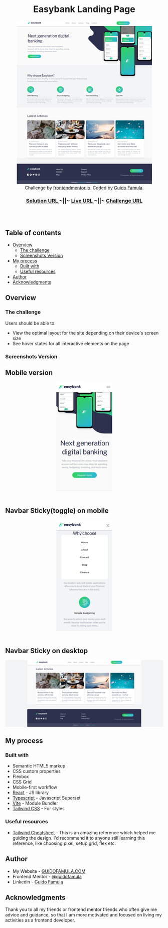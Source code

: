 <h1 align="center">Easybank Landing Page</h1>
<div align='center'>
<img src="./src/assets/screenshots/easybank-landing-page-desktop.png" ></img>
</div>

<div align="center">
   Challenge by  <a href="https://www.frontendmentor.io?ref=challenge" target="_blank">frontendmentor.io</a>. Coded by <a href="https://guidofamula.com">Guido Famula</a>.
</div>

<div align="center">
  <h3>
    <a href="https://www.frontendmentor.io/solutions/order-summary-component-oThH3-g4cJ" target='_blank' color="white">
      Solution URL
    </a>
  <span> ~||~ </span>    <a target='_blank' href="https://guidofamula.github.io/easybank-landing-page-frontendmentor">
      Live URL
    </a>
  <span> ~||~ </span>    <a target='_blank' href="https://www.frontendmentor.io/challenges/easybank-landing-page-WaUhkoDN">
      Challenge URL
    </a>
  </h3>
</div>

<br/>
<br/>

## Table of contents

- [Overview](#overview)
  - [The challenge](#the-challenge)
  - [Screenshots Version](#screenshots-version)
- [My process](#my-process)
  - [Built with](#built-with)
  - [Useful resources](#useful-resources)
- [Author](#author)
- [Acknowledgments](#acknowledgments)

## Overview

### The challenge

Users should be able to:

- View the optimal layout for the site depending on their device's screen size
- See hover states for all interactive elements on the page

### Screenshots Version

<h2>Mobile version</h2>
<div align="center">
<img src="./src/assets/screenshots/easybank-landing-page-mobile1.png" ></img>
</div>
<br />
<h2>Navbar Sticky(toggle) on mobile</h2>
<div align="center">
<img src="./src/assets/screenshots/easybank-landing-page-mobile2.png" ></img>
</div>
<br />
<h2>Navbar Sticky on desktop</h2>
<div align="center">
<img src="./src/assets/screenshots/easybank-landing-page-desktop2.png" ></img>
</div>

## My process

### Built with

- Semantic HTML5 markup
- CSS custom properties
- Flexbox
- CSS Grid
- Mobile-first workflow
- [React](https://reactjs.org/) - JS library
- [Typescript](https://www.typescriptlang.org) - Javascript Superset
- [Vite](https://vitejs.dev/) - Module Bundler
- [Tailwind CSS](https://tailwindcss.com/) - For styles

### Useful resources

- [Tailwind Cheatsheet](https://tailwindcomponents.com/cheatsheet/) - This is an amazing reference which helped me guiding the design. I'd recommend it to anyone still learning this reference, like choosing pixel, setup grid, flex etc.

## Author

- My Website - [GUIDOFAMULA.COM](https://guidofamula.com)
- Frontend Mentor - [@guidofamula](https://www.frontendmentor.io/profile/guidofamula)
- Linkedin - [Guido Famula](https://www.linkedin.com/in/guido-famula/)

## Acknowledgments

Thank you to all my friends or frontend mentor friends who often give me advice and guidance, so that I am more motivated and focused on living my activities as a frontend developer.
